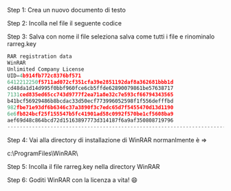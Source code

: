 Step 1: Crea un nuovo documento di testo

Step 2: Incolla nel file il seguente codice

Step 3: Salva con nome il file seleziona salva come tutti i file e rinominalo rarreg.key

```python 
RAR registration data
WinRAR
Unlimited Company License
UID=4b914fb772c8376bf571
6412212250f5711ad072cf351cfa39e2851192daf8a362681bbb1d
cd48da1d14d995f0bbf960fce6cb5ffde62890079861be57638717
7131ced835ed65cc743d9777f2ea71a8e32c7e593cf66794343565
b41bcf56929486b8bcdac33d50ecf773996052598f1f556defffbd
982fbe71e93df6b6346c37a3890f3c7edc65d7f5455470d13d1190
6e6fb824bcf25f155547b5fc41901ad58c0992f570be1cf5608ba9
aef69d48c864bcd72d15163897773d314187f6a9af350808719796
----------------------------------------------------------------------------------------------------------
```

Step 4: Vai alla directory di installazione di WinRAR normanlmente è =>

c:\ProgramFiles\WinRAR\ 

Step 5: Incolla il file rarreg.key nella directory WinRAR

Step 6: Goditi WinRAR con la licenza a vita! :smile:
